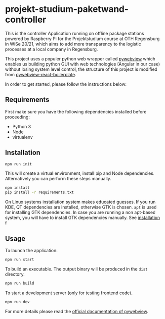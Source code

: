 # projekt-studium-paketwand-controller

This is the controller Application running on offline package stations powered by Raspberry Pi for the Projektstudium course at OTH Regensburg in WiSe 20/21, which aims to add more transparency to the logistic processes at a local company in Regensburg.

This project uses a populer python web wrapper called [pywebview](https://github.com/r0x0r/pywebview) which enables us building python GUI with web technologies (Angular in our case) without losing system level control, the structure of this project is modified from [pywebview-react-boilerplate](https://github.com/r0x0r/pywebview-react-boilerplate).

In order to get started, please follow the instructions below:

## Requirements
First make sure you have the following dependencies installed before proceeding:
- Python 3
- Node
- virtualenv

## Installation

``` bash
npm run init
```

This will create a virtual environment, install pip and Node dependencies. Alternatively you can perform these steps manually.

``` bash
npm install
pip install -r requirements.txt
```

On Linux systems installation system makes educated guesses. If you run KDE, QT dependencies are installed, otherwise GTK is chosen. `apt` is used for installing GTK dependencies. In case you are running a non apt-based system, you will have to install GTK dependencies manually. See [installation](https://pywebview.flowrl.com/guide/installation.html) f

## Usage

To launch the application.

``` bash
npm run start
```

To build an executable. The output binary will be produced in the `dist` directory.

``` bash
npm run build
```

To start a development server (only for testing frontend code).

``` bash
npm run dev
```

For more details please read the [official documentation of pywebview](https://pywebview.flowrl.com/guide/).